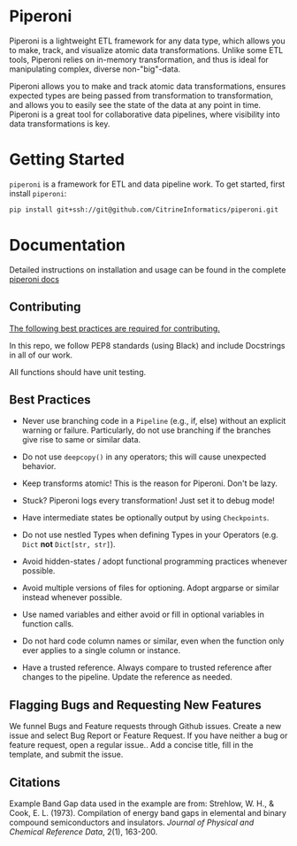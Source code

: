 # Piperoni

Piperoni is a lightweight ETL framework for any data type, which allows you to make, track, and visualize atomic data transformations. Unlike some ETL tools, Piperoni relies on in-memory transformation, and thus is ideal for manipulating complex, diverse non-"big"-data.


Piperoni allows you to make and track atomic data transformations, ensures expected types are being passed from transformation to transformation, and allows you to easily see the state of the data at any point in time. Piperoni is a great tool for collaborative data pipelines, where visibility into data transformations is key.

# Getting Started

`piperoni` is a framework for ETL and data pipeline work. To get started, first install `piperoni`:

```bash
pip install git+ssh://git@github.com/CitrineInformatics/piperoni.git
```

# Documentation

Detailed instructions on installation and usage can be found in the complete [piperoni docs](https://citrineinformatics.github.io/piperoni/)

## Contributing

[The following best practices are required for contributing.](CONTRIBUTING.md)

In this repo, we follow PEP8 standards (using Black) and include Docstrings in all of our work.

All functions should have unit testing.

## Best Practices

- Never use branching code in a `Pipeline` (e.g., if, else) without an explicit warning or failure. Particularly, do not use branching if the branches give rise to same or similar data.

- Do not use `deepcopy()` in any operators; this will cause unexpected behavior.

- Keep transforms atomic! This is the reason for Piperoni. Don't be lazy.

- Stuck? Piperoni logs every transformation! Just set it to debug mode!

- Have intermediate states be optionally output by using `Checkpoints`.

- Do not use nestled Types when defining Types in your Operators (e.g. `Dict` **not** `Dict[str, str]`).

- Avoid hidden-states / adopt functional programming practices whenever possible.

- Avoid multiple versions of files for optioning. Adopt argparse or similar instead whenever possible.

- Use named variables and either avoid or fill in optional variables in function calls.

- Do not hard code column names or similar, even when the function only ever applies to a single column or instance.

- Have a trusted reference. Always compare to trusted reference after changes to the pipeline. Update the reference as needed.

## Flagging Bugs and Requesting New Features

We funnel Bugs and Feature requests through Github issues. Create a new issue and select Bug Report or Feature Request. If you have neither a bug or feature request, open a regular issue.. Add a concise title, fill in the template, and submit the issue.

## Citations

Example Band Gap data used in the example are from: Strehlow, W. H., & Cook, E. L. (1973). Compilation of energy band gaps in elemental and binary compound semiconductors and insulators. _Journal of Physical and Chemical Reference Data_, 2(1), 163-200.

